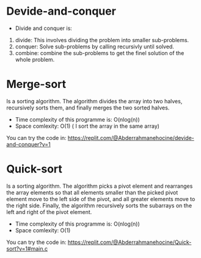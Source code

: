 # Devide-and-conquer
- Divide and conquer is:</br>
1) divide: This involves dividing the problem into smaller sub-problems.</br>
2) conquer: Solve sub-problems by calling recursivly until solved.</br>
3) combine: combine the sub-problems to get the finel solution of the whole problem.</br>

# Merge-sort

Is a sorting algorithm. The algorithm divides the array into two halves, recursively sorts them, and finally merges the two sorted halves. </br>

- Time complexity of this programme is: O(nlog(n))
- Space comlexity: O(1) ( I sort the array in the same array)


You can try the code in: https://replit.com/@Abderrahmanehocine/devide-and-conquer?v=1

# Quick-sort 

Is a sorting algorithm. The algorithm picks a pivot element and rearranges the array elements so that all elements smaller than the picked pivot element move to the left side of the pivot, and all greater elements move to the right side. Finally, the algorithm recursively sorts the subarrays on the left and right of the pivot element. </br>

- Time complexity of this programme is: O(nlog(n))
- Space comlexity: O(1)


You can try the code in: https://replit.com/@Abderrahmanehocine/Quick-sort?v=1#main.c
